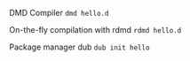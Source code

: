 DMD Compiler
`dmd hello.d`

On-the-fly compilation with rdmd
`rdmd hello.d`

Package manager dub
`dub init hello`
